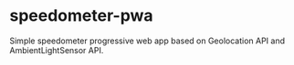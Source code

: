 # speedometer-pwa
Simple speedometer progressive web app based on Geolocation API and AmbientLightSensor API.
